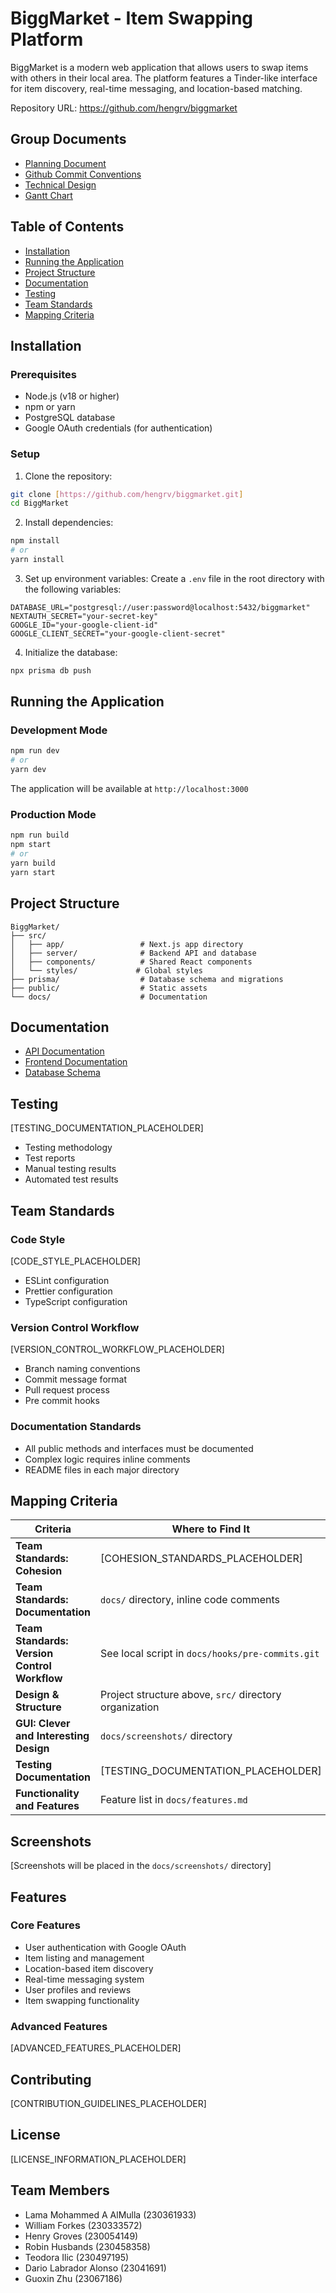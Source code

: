 # BiggMarket - Item Swapping Platform

BiggMarket is a modern web application that allows users to swap items with others in their local area. The platform features a Tinder-like interface for item discovery, real-time messaging, and location-based matching.

Repository URL: https://github.com/hengrv/biggmarket

## Group Documents
- [Planning Document](https://docs.google.com/document/d/1fKAm-ThGSWcT_wdQAW1xUyvlBsldpEAbiKgfMQTacuw/edit?tab=t.0)
- [Github Commit Conventions](https://gist.github.com/qoomon/5dfcdf8eec66a051ecd85625518cfd13)
- [Technical Design](https://newcastle-my.sharepoint.com/:w:/g/personal/c3005414_newcastle_ac_uk/EU-gbdc3oJ1NrAvxX6B8_cUBShfckSblFnh5h4swO6oAAQ?e=mahw2E)
- [Gantt Chart](https://newcastle-my.sharepoint.com/:x:/g/personal/c3049719_newcastle_ac_uk/EZLO5Mt3cWdJij1rsOzIcf4BRksxWHKmKAm6HBRdW9rZJg?e=Z1YbPS)

## Table of Contents
- [Installation](#installation)
- [Running the Application](#running-the-application)
- [Project Structure](#project-structure)
- [Documentation](#documentation)
- [Testing](#testing)
- [Team Standards](#team-standards)
- [Mapping Criteria](#mapping-criteria)

## Installation

### Prerequisites
- Node.js (v18 or higher)
- npm or yarn
- PostgreSQL database
- Google OAuth credentials (for authentication)

### Setup
1. Clone the repository:
```bash
git clone [https://github.com/hengrv/biggmarket.git]
cd BiggMarket
```

2. Install dependencies:
```bash
npm install
# or
yarn install
```

3. Set up environment variables:
Create a `.env` file in the root directory with the following variables:
```env
DATABASE_URL="postgresql://user:password@localhost:5432/biggmarket"
NEXTAUTH_SECRET="your-secret-key"
GOOGLE_ID="your-google-client-id"
GOOGLE_CLIENT_SECRET="your-google-client-secret"
```

4. Initialize the database:
```bash
npx prisma db push
```

## Running the Application

### Development Mode
```bash
npm run dev
# or
yarn dev
```

The application will be available at `http://localhost:3000`

### Production Mode
```bash
npm run build
npm start
# or
yarn build
yarn start
```

## Project Structure

```
BiggMarket/
├── src/
│   ├── app/                 # Next.js app directory
│   ├── server/              # Backend API and database
│   ├── components/          # Shared React components
│   └── styles/             # Global styles
├── prisma/                  # Database schema and migrations
├── public/                  # Static assets
└── docs/                    # Documentation
```

## Documentation

- [API Documentation](docs/server-api-documentation.md)
- [Frontend Documentation](docs/frontend-documentation.md)
- [Database Schema](prisma/schema.prisma)

## Testing

[TESTING_DOCUMENTATION_PLACEHOLDER]
- Testing methodology
- Test reports
- Manual testing results
- Automated test results

## Team Standards

### Code Style
[CODE_STYLE_PLACEHOLDER]
- ESLint configuration
- Prettier configuration
- TypeScript configuration

### Version Control Workflow
[VERSION_CONTROL_WORKFLOW_PLACEHOLDER]
- Branch naming conventions
- Commit message format
- Pull request process
- Pre commit hooks

### Documentation Standards
- All public methods and interfaces must be documented
- Complex logic requires inline comments
- README files in each major directory

## Mapping Criteria

| **Criteria** | **Where to Find It** |
|--------------|----------------------|
| **Team Standards: Cohesion** | [COHESION_STANDARDS_PLACEHOLDER]|
| **Team Standards: Documentation** | `docs/` directory, inline code comments |
| **Team Standards: Version Control Workflow** | See local script in `docs/hooks/pre-commits.git` |
| **Design & Structure** | Project structure above, `src/` directory organization |
| **GUI: Clever and Interesting Design** | `docs/screenshots/` directory |
| **Testing Documentation** | [TESTING_DOCUMENTATION_PLACEHOLDER] |
| **Functionality and Features** | Feature list in `docs/features.md` |

## Screenshots

[Screenshots will be placed in the `docs/screenshots/` directory]

## Features

### Core Features
- User authentication with Google OAuth
- Item listing and management
- Location-based item discovery
- Real-time messaging system
- User profiles and reviews
- Item swapping functionality

### Advanced Features
[ADVANCED_FEATURES_PLACEHOLDER]

## Contributing

[CONTRIBUTION_GUIDELINES_PLACEHOLDER]

## License

[LICENSE_INFORMATION_PLACEHOLDER]

## Team Members
* Lama Mohammed A AlMulla (230361933)
* William Forkes (230333572)
* Henry Groves (230054149)
* Robin Husbands (230458358)
* Teodora Ilic (230497195)
* Dario Labrador Alonso (23041691)
* Guoxin Zhu (23067186)
